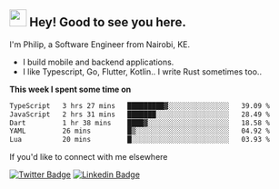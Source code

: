 <h2><img src="https://slackmojis.com/emojis/3643-cool-doge/download" width="30"/> Hey! Good to see you here.</h2>

<p>I'm Philip, a Software Engineer from Nairobi, KE. 

- I build mobile and backend applications.
- I like Typescript, Go, Flutter, Kotlin.. I write Rust sometimes too..</p>

**This week I spent some time on**
<!--START_SECTION:waka-->

```txt
TypeScript   3 hrs 27 mins   █████████▓░░░░░░░░░░░░░░░   39.09 %
JavaScript   2 hrs 31 mins   ███████░░░░░░░░░░░░░░░░░░   28.49 %
Dart         1 hr 38 mins    ████▓░░░░░░░░░░░░░░░░░░░░   18.58 %
YAML         26 mins         █▒░░░░░░░░░░░░░░░░░░░░░░░   04.92 %
Lua          20 mins         █░░░░░░░░░░░░░░░░░░░░░░░░   03.93 %
```

<!--END_SECTION:waka-->

If you'd like to connect with me elsewhere

[![Twitter Badge](https://img.shields.io/badge/-Twitter-1ca0f1?style=flat-square&labelColor=1ca0f1&logo=twitter&logoColor=white&link=https://twitter.com/_diogorodrigues)](https://twitter.com/kimathiphil)  [![Linkedin Badge](https://img.shields.io/badge/-LinkedIn-blue?style=flat-square&logo=Linkedin&logoColor=white&link=https://www.linkedin.com/in/philip-kimathi-2604a9114/)](https://www.linkedin.com/in/philip-kimathi-2604a9114/)
